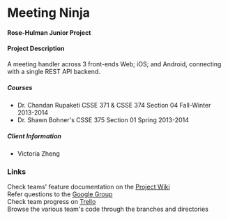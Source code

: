 Meeting Ninja
=========
#### Rose-Hulman  Junior Project

#### Project Description
A meeting handler across 3 front-ends Web; iOS; and Android, connecting with a single REST API backend.  

##### Courses
- Dr. Chandan Rupaketi CSSE 371 & CSSE 374 Section 04 Fall-Winter 2013-2014  
- Dr. Shawn Bohner's CSSE 375 Section 01 Spring 2013-2014  

##### Client Information
- Victoria Zheng

### Links
Check teams' feature documentation on the [Project Wiki](https://github.com/RH-CSSE-371-F2013/Section04/wiki)  
Refer questions to the [Google Group](https://groups.google.com/forum/#!forum/csse-371-fall-2013-2014)  
Check team progress on [Trello](https://trello.com/junior_13_14_04)  
Browse the various team's code through the branches and directories  
